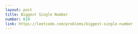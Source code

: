 ```yaml
---
layout: post
title: Biggest Single Number
number: 619
link: https://leetcode.com/problems/biggest-single-number
---
```


